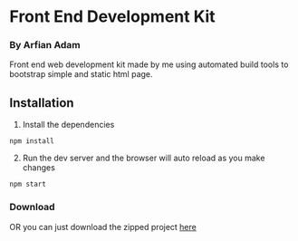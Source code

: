 # Front End Development Kit
### By Arfian Adam

Front end web development kit made by me using automated build tools to bootstrap simple and static html page.

## Installation
1. Install the dependencies

  ```shell
  npm install
  ```
2. Run the dev server and the browser will auto reload as you make changes

  ```shell
  npm start
  ```

### Download
OR you can just download the zipped project [here](https://github.com/arfianadam/front-end-kit/releases)
